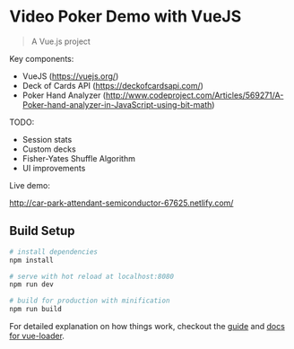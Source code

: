 # Video Poker Demo with VueJS

> A Vue.js project

Key components:

* VueJS (https://vuejs.org/)
* Deck of Cards API (https://deckofcardsapi.com/)
* Poker Hand Analyzer (http://www.codeproject.com/Articles/569271/A-Poker-hand-analyzer-in-JavaScript-using-bit-math)

TODO:

* Session stats
* Custom decks
* Fisher-Yates Shuffle Algorithm
* UI improvements

Live demo:

http://car-park-attendant-semiconductor-67625.netlify.com/


## Build Setup

``` bash
# install dependencies
npm install

# serve with hot reload at localhost:8080
npm run dev

# build for production with minification
npm run build
```

For detailed explanation on how things work, checkout the [guide](http://vuejs-templates.github.io/webpack/) and [docs for vue-loader](http://vuejs.github.io/vue-loader).

